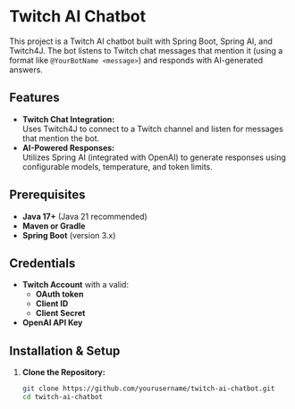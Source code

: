 # Twitch AI Chatbot
This project is a Twitch AI chatbot built with Spring Boot, Spring AI, and Twitch4J. The bot listens to  Twitch chat messages that mention it (using a format like `@YourBotName <message>`) and responds with AI-generated answers.

## Features
- **Twitch Chat Integration:**  
  Uses Twitch4J to connect to a Twitch channel and listen for messages that mention the bot.
- **AI-Powered Responses:**  
  Utilizes Spring AI (integrated with OpenAI) to generate responses using configurable models, temperature, and token limits.

## Prerequisites
- **Java 17+** (Java 21 recommended)
- **Maven or Gradle**
- **Spring Boot** (version 3.x)

## Credentials
- **Twitch Account** with a valid:
  - **OAuth token**
  - **Client ID**
  - **Client Secret**
- **OpenAI API Key**

## Installation & Setup
1. **Clone the Repository:**
   ```bash
   git clone https://github.com/yourusername/twitch-ai-chatbot.git
   cd twitch-ai-chatbot